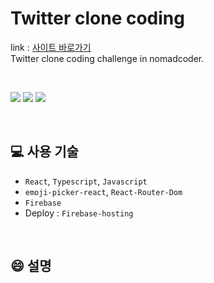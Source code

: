 # Twitter clone coding
link : [사이트 바로가기](https://twitter-clone-73087.firebaseapp.com/)<br>
Twitter clone coding challenge in nomadcoder.

<br>

![](https://velog.velcdn.com/images/mintae1117/post/fb2d65f4-6abd-4d95-8ef2-88876c77fdc9/image.png)
![](https://velog.velcdn.com/images/mintae1117/post/3a4d576d-9432-4079-855d-6b7ba41b2df3/image.png)
![](https://velog.velcdn.com/images/mintae1117/post/df75c5d6-5012-4bc4-8c0c-0d4d71edb68f/image.png)

<br>

## 💻 사용 기술

- `React`, `Typescript`, `Javascript`
- `emoji-picker-react`, `React-Router-Dom`
- `Firebase`
- Deploy : `Firebase-hosting`

<br>

## 😄 설명
